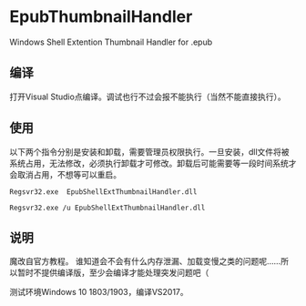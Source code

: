 ﻿# EpubThumbnailHandler
 Windows Shell Extention Thumbnail Handler for .epub


 ## 编译
 打开Visual Studio点编译。调试也行不过会报不能执行（当然不能直接执行）。

 ## 使用

 以下两个指令分别是安装和卸载，需要管理员权限执行。一旦安装，dll文件将被系统占用，无法修改，必须执行卸载才可修改。卸载后可能需要等一段时间系统才会取消占用，不想等可以重启。
 
``` Regsvr32.exe  EpubShellExtThumbnailHandler.dll ```

``` Regsvr32.exe /u EpubShellExtThumbnailHandler.dll ```

 ## 说明
 魔改自官方教程。
 谁知道会不会有什么内存泄漏、加载变慢之类的问题呢……所以暂时不提供编译版，至少会编译才能处理突发问题吧（
 
 测试环境Windows 10 1803/1903，编译VS2017。

